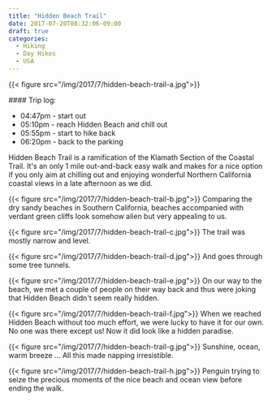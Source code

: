 ```yaml
---
title: "Hidden Beach Trail"
date: 2017-07-20T08:32:06-09:00
draft: true
categories:
  - Hiking
  - Day Hikes
  - USA
---
```


{{< figure src="/img/2017/7/hidden-beach-trail-a.jpg">}}

<p>
#### Trip log:

* 04:47pm - start out
* 05:10pm - reach Hidden Beach and chill out
* 05:55pm - start to hike back
* 06:20pm - back to the parking

<!--more-->

Hidden Beach Trail is a ramification of the Klamath Section of the Coastal Trail. It's an only 1 mile out-and-back easy walk and makes for a nice option if you only aim at chilling out and enjoying wonderful Northern California coastal views in a late afternoon as we did.

{{< figure src="/img/2017/7/hidden-beach-trail-b.jpg">}}
Comparing the dry sandy beaches in Southern California, beaches accompanied with verdant green cliffs look somehow alien but very appealing to us.

{{< figure src="/img/2017/7/hidden-beach-trail-c.jpg">}}
The trail was mostly narrow and level.

{{< figure src="/img/2017/7/hidden-beach-trail-d.jpg">}}
And goes through some tree tunnels.

{{< figure src="/img/2017/7/hidden-beach-trail-e.jpg">}}
On our way to the beach, we met a couple of people on their way back and thus were joking that Hidden Beach didn't seem really hidden.

{{< figure src="/img/2017/7/hidden-beach-trail-f.jpg">}}
When we reached Hidden Beach without too much effort, we were lucky to have it for our own. No one was there except us! Now it did look like a hidden paradise.

{{< figure src="/img/2017/7/hidden-beach-trail-g.jpg">}}
Sunshine, ocean, warm breeze ... All this made napping irresistible.

{{< figure src="/img/2017/7/hidden-beach-trail-h.jpg">}}
Penguin trying to seize the precious moments of the nice beach and ocean view before ending the walk.
